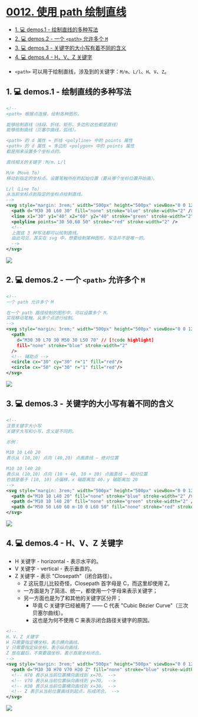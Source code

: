 # [0012. 使用 path 绘制直线](https://github.com/Tdahuyou/svg/tree/main/0012.%20%E4%BD%BF%E7%94%A8%20path%20%E7%BB%98%E5%88%B6%E7%9B%B4%E7%BA%BF)

<!-- region:toc -->
- [1. 💻 demos.1 - 绘制直线的多种写法](#1--demos1---绘制直线的多种写法)
- [2. 💻 demos.2 - 一个 `<path>` 允许多个 `M`](#2--demos2---一个-path-允许多个-m)
- [3. 💻 demos.3 - 关键字的大小写有着不同的含义](#3--demos3---关键字的大小写有着不同的含义)
- [4. 💻 demos.4 - H、V、Z 关键字](#4--demos4---hvz-关键字)
<!-- endregion:toc -->
- `<path>` 可以用于绘制直线，涉及到的关键字：`M/m`、`L/l`、`H`、`V`、`Z`。

## 1. 💻 demos.1 - 绘制直线的多种写法


```xml
<!--
<path> 根据点连接，绘制各种图形。

能够绘制直线（线段、折线、矩形、多边形这些都是直线）
能够绘制曲线（贝塞尔曲线，弧线）。

<path> 的 d 属性 ≈ 折线 <polyline> 中的 points 属性
<path> 的 d 属性 ≈ 多边形 <polygon> 中的 points 属性
都是用来设置多个坐标点的。

直线相关的关键字：M/m、L/l

M/m（Move To）
移动到指定的坐标点，设置笔触所在的起始位置（要从哪个坐标位置开始画）。

L/l（Line To）
从当前坐标点到指定的坐标点绘制直线。
-->
<svg style="margin: 3rem;" width="500px" height="500px" viewBox="0 0 120 120" xmlns="http://www.w3.org/2000/svg">
  <path d="M30 30 L60 30" fill="none" stroke="blue" stroke-width="2" /> <!-- [!code highlight] -->
  <line x1="30" y1="40" x2="60" y2="40" stroke="green" stroke-width="2" />
  <polyline points="30 50,60 50" stroke="red" stroke-width="2" />
  <!--
  上面这 3 种写法都可以绘制直线。
  由此可见，其实在 svg 中，想要绘制某种图形，写法并不是唯一的。
  -->
</svg>
```

![](assets/2024-12-10-09-00-12.png)


## 2. 💻 demos.2 - 一个 `<path>` 允许多个 `M`


```xml
<!--
一个 path 允许多个 M

在一个 path 路径绘制的图形中，可以设置多个 M。
实现移动笔触，从多个点进行绘制。
-->
<svg style="margin: 3rem;" width="500px" height="500px" viewBox="0 0 120 120" xmlns="http://www.w3.org/2000/svg">
  <path
    d="M30 30 L70 30 M50 30 L50 70" // [!code highlight]
    fill="none" stroke="blue" stroke-width="2"
  />
  <!-- 辅助点 -->
  <circle cx="30" cy="30" r="1" fill="red"/>
  <circle cx="50" cy="30" r="1" fill="red"/>
</svg>
```

![](assets/2025-01-26-14-44-08.png)

## 3. 💻 demos.3 - 关键字的大小写有着不同的含义


```xml
<!--
注意关键字大小写
关键字大写和小写，含义是不同的。

示例：

M10 10 L40 20
表示从 (10,10) 点向 (40,20) 点画直线 — 绝对位置

M10 10 l40 20
表示从 (10,10) 点向 (10 + 40, 10 + 20) 点画直线 — 相对位置
也就是基于 (10, 10) 点偏移，x 轴距离加 40，y 轴距离加 20
-->
<svg style="margin: 3rem;" width="500px" height="500px" viewBox="0 0 120 120" xmlns="http://www.w3.org/2000/svg">
  <path d="M10 10 L40 20" fill="none" stroke="blue" stroke-width="2" /> <!-- [!code highlight] -->
  <path d="M10 10 l40 20" fill="none" stroke="green" stroke-width="2" /> <!-- [!code highlight] -->
  <path d="M50 50 L60 60 m-10 0 L60 50" fill="none" stroke="red" stroke-width="2" /> <!-- [!code highlight] -->
</svg>
```

![](assets/2024-12-10-09-03-05.png)

## 4. 💻 demos.4 - H、V、Z 关键字


- H 关键字 - horizontal - 表示水平的。
- V 关键字 - vertical - 表示垂直的。
- Z 关键字 - 表示 "Closepath"（闭合路径）。
  - Z 这玩意儿比较奇怪，Closepath 首字母是 C，而这里却使用 Z。
  - 一方面是为了简洁、统一，都使用一个字母来表示关键字；
  - 另一方面也是为了和其他的关键字区分开；
    - 毕竟 C 关键字已经被用了 —— C 代表 "Cubic Bézier Curve"（三次贝塞尔曲线）。
    - 这也是为何不使用 C 来表示闭合路径关键字的原因。

```xml
<!--
H、V、Z 关键字
H 只需要指定横坐标，表示横向画线。
V 只需要指定纵坐标，表示纵向画线。
Z 放在最后，不需要跟坐标，表示首尾坐标闭合。
-->
<svg style="margin: 3rem;" width="500px" height="500px" viewBox="0 0 120 120" xmlns="http://www.w3.org/2000/svg">
  <path d="M30 30 H70 V70 H30 Z" fill="none" stroke="blue" stroke-width="2" /> <!-- [!code highlight] -->
  <!-- H70 表示从当前位置横向画线到 x=70。 -->
  <!-- V70 表示从当前位置纵向画线到 y=70。 -->
  <!-- H30 表示从当前位置横向画线到 x=30。 -->
  <!-- Z 表示从当前位置画线到起点，形成闭合。 -->
</svg>
```

![](assets/2024-12-10-09-05-19.png)

